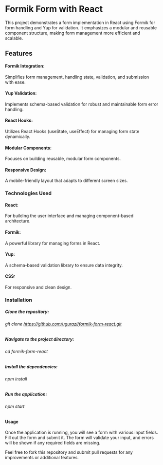 # Formik Form with React
This project demonstrates a form implementation in React using Formik for form handling and Yup for validation. It emphasizes a modular and reusable component structure, making form management more efficient and scalable.

## Features
#### Formik Integration:
Simplifies form management, handling state, validation, and submission with ease.
#### Yup Validation:
Implements schema-based validation for robust and maintainable form error handling.
#### React Hooks:
Utilizes React Hooks (useState, useEffect) for managing form state dynamically.
#### Modular Components:
Focuses on building reusable, modular form components.
#### Responsive Design:
A mobile-friendly layout that adapts to different screen sizes.
### Technologies Used
#### React:
For building the user interface and managing component-based architecture.
#### Formik:
A powerful library for managing forms in React.
#### Yup:
A schema-based validation library to ensure data integrity.
#### CSS:
For responsive and clean design.
### Installation
##### Clone the repository:
###### git clone https://github.com/ugurazi/formik-form-react.git
##### Navigate to the project directory:
###### cd formik-form-react
##### Install the dependencies:
###### npm install
##### Run the application:
###### npm start
#### Usage
Once the application is running, you will see a form with various input fields. Fill out the form and submit it. The form will validate your input, and errors will be shown if any required fields are missing.


Feel free to fork this repository and submit pull requests for any improvements or additional features.
